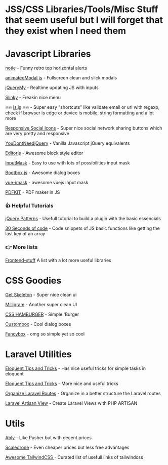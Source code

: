 # JSS/CSS Libraries/Tools/Misc Stuff that seem useful but I will forget that they exist when I need them

<h1>Javascript Libraries</h1>

<p><a href="https://jaredreich.com/notie/">notie</a> - Funny retro top horizontal alerts</p>
<p><a href="https://joaopereirawd.github.io/animatedModal.js/">animatedModal.js</a> - Fullscreen clean and slick modals</p>
<p><a href="http://jquerymy.com/">jQueryMy</a> - Realtime updating JS with inputs</p>
<p><a href="https://github.com/alizahid/slinky">Slinky</a> - Freakin nice menu</p>
<p>🔥🔥 <a href="http://is.js.org/#url">is.js</a> 🔥🔥 - Super easy "shortcuts" like validate email or url with regexp, check if browser is edge or device is mobile, string formatting and a lot more</p>
<p><a href="http://js-socials.com/demos/">Responsive Social Icons</a> - Super nice social network sharing buttons which are very pretty and responsive</p>
<p><a href="https://github.com/nefe/You-Dont-Need-jQuery#query-selector">YouDontNeedjQuery</a> - Vanilla Javascript jQuery equivalents</p>
<p><a href="https://editorjs.io/">Editorjs</a> - Awesome block style editor</p>
<p><a href="https://github.com/RobinHerbots/Inputmask">InputMask</a> - Easy to use with lots of possibilities input mask</p>
<p><a href="http://bootboxjs.com/examples.html">Bootbox.js</a> - Awesome dialog boxes</p>
<p><a href="https://github.com/uNmAnNeR/imaskjs/tree/master/packages/vue-imask">vue-imask</a> - awesome vuejs input mask</p>
<p><a href="http://pdfkit.org/">PDFKIT</a> - PDF maker in JS</p>

<h3>👍 Helpful Tutorials</h3>
<p><a href="https://github.com/jquery-boilerplate/jquery-patterns">jQuery Patterns</a> - Usefull tutorial to build a plugin with the basic essencials</p>
<p><a href="https://30secondsofcode.org/">30 Seconds of code</a> - Code snippets of JS basic functions like getting the last key of an array</p>

<h3>👉 More lists</h3>
<p><a href="https://github.com/moklick/frontend-stuff">Frontend-stuff</a> A list with a lot more useful libraries</p>

<h1> CSS Goodies </h1>
<p><a href="http://getskeleton.com/?">Get Skeleton</a> - Super nice clean ui</p>
<p><a href="https://milligram.io/">Milligram</a> - Another super clean UI</p>
<p><a href="https://codepen.io/erikterwan/pen/EVzeRP/">CSS HAMBURGER</a> - Simple 'Burger</p>
<p><a href="http://dixso.github.io/custombox/">Custombox</a> - Cool dialog boxes</p>
<p><a href="http://fancyapps.com/fancybox/3/">Fancybox</a> - omg so simple yet so cool</p>

<h1>Laravel Utilities</h1>
<p><a href="https://laravel-news.com/eloquent-tips-tricks">Eloquent Tips and Tricks</a> - Has nice useful tricks for simple tasks in eloquent</p>
<p><a href="https://code.tutsplus.com/tutorials/25-laravel-tips-and-tricks--pre-92818">Eloquent Tips and Tricks</a> - More nice and useful tricks</p>
<p><a href="https://medium.com/@thesourav/organize-your-laravel-routes-for-better-and-maintainable-code-4ad9b76aed0f">Organize Laravel Routes</a> - Organize in a better structure the Laravel routes</p>
<p><a href="https://github.com/svenluijten/artisan-view">Laravel Artisan View</a> - Create Laravel Views with PHP ARTISAN</p>

<h1>Utils</h1>
<p><a href="https://www.ably.io/pricing">Ably</a> - Like Pusher but with decent prices</p>
<p><a href="https://www.scaledrone.com/pricing">Scaledrone</a> - Even cheaper prices but less free advantages</p>
<p><a href="https://github.com/aniftyco/awesome-tailwindcss"> Awesome TailwindCSS </a> - Curated list of usefull links of tailwindcss

